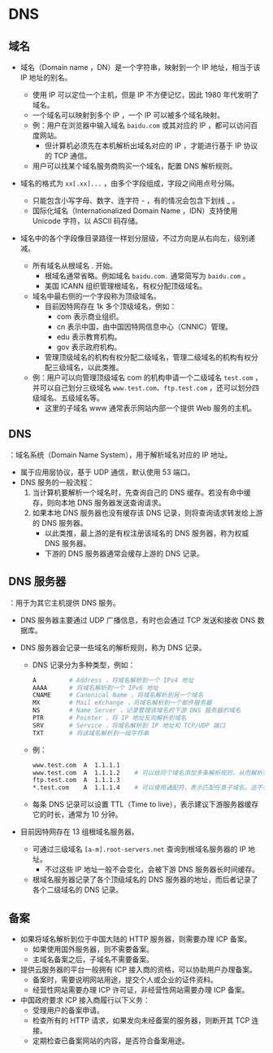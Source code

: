 # DNS

## 域名

- 域名（Domain name ，DN）是一个字符串，映射到一个 IP 地址，相当于该 IP 地址的别名。
  - 使用 IP 可以定位一个主机，但是 IP 不方便记忆，因此 1980 年代发明了域名。
  - 一个域名可以映射到多个 IP ，一个 IP 可以被多个域名映射。
  - 例：用户在浏览器中输入域名 `baidu.com` 或其对应的 IP ，都可以访问百度网站。
    - 但计算机必须先在本机解析出域名对应的 IP ，才能进行基于 IP 协议的 TCP 通信。
  - 用户可以找某个域名服务商购买一个域名，配置 DNS 解析规则。

- 域名的格式为 `xx[.xx]...` ，由多个字段组成，字段之间用点号分隔。
  - 只能包含小写字母、数字、连字符 - ，有的情况会包含下划线 _ 。
  - 国际化域名（Internationalized Domain Name ，IDN）支持使用 Unicode 字符，以 ASCII 码存储。

- 域名中的各个字段像目录路径一样划分层级，不过方向是从右向左，级别递减。
  - 所有域名从根域名 . 开始。
    - 根域名通常省略。例如域名 `baidu.com.` 通常简写为 `baidu.com` 。
    - 美国 ICANN 组织管理根域名，有权分配顶级域名。
  - 域名中最右侧的一个字段称为顶级域名。
    - 目前因特网存在 1k 多个顶级域名，例如：
      - com 表示商业组织。
      - cn 表示中国，由中国因特网信息中心（CNNIC）管理。
      - edu 表示教育机构。
      - gov 表示政府机构。
    - 管理顶级域名的机构有权分配二级域名，管理二级域名的机构有权分配三级域名，以此类推。
  - 例：用户可以向管理顶级域名 com 的机构申请一个二级域名 `test.com` ，并可以自己划分三级域名 `www.test.com`、`ftp.test.com` ，还可以划分四级域名、五级域名等。
    - 这里的子域名 www 通常表示网站内部一个提供 Web 服务的主机。

## DNS

：域名系统（Domain Name System），用于解析域名对应的 IP 地址。
- 属于应用层协议，基于 UDP 通信，默认使用 53 端口。
- DNS 服务的一般流程：
  1. 当计算机要解析一个域名时，先查询自己的 DNS 缓存。若没有命中缓存，则向本地 DNS 服务器发送查询请求。
  2. 如果本地 DNS 服务器也没有缓存该 DNS 记录，则将查询请求转发给上游的 DNS 服务器。
      - 以此类推，最上游的是有权注册该域名的 DNS 服务器，称为权威 DNS 服务器。
      - 下游的 DNS 服务器通常会缓存上游的 DNS 记录。

## DNS 服务器

：用于为其它主机提供 DNS 服务。
- DNS 服务器主要通过 UDP 广播信息，有时也会通过 TCP 发送和接收 DNS 数据库。
- DNS 服务器会记录一些域名的解析规则，称为 DNS 记录。
  - DNS 记录分为多种类型，例如：
    ```sh
    A         # Address ，将域名解析到一个 IPv4 地址
    AAAA      # 将域名解析到一个 IPv6 地址
    CNAME     # Canonical Name ，将域名解析到另一个域名
    MX        # Mail eXchange ，将域名解析到一个邮件服务器
    NS        # Name Server ，记录管理该域名的下游 DNS 服务器的域名
    PTR       # Pointer ，将 IP 地址反向解析到域名
    SRV       # Service ，将域名解析到 IP 地址和 TCP/UDP 端口
    TXT       # 将该域名解析到一段字符串
    ```
  - 例：
    ```sh
    www.test.com  A  1.1.1.1
    www.test.com  A  1.1.1.2    # 可以给同个域名添加多条解析规则，从而解析到多个 IP 地址，根据权重随机生效
    ftp.test.com  A  1.1.1.3
    *.test.com    A  1.1.1.4    # 可以使用通配符，表示匹配任意子域名。这不会匹配主域名 test.com
    ```
  - 每条 DNS 记录可以设置 TTL（Time to live），表示建议下游服务器缓存它的时长，通常为 10 分钟。

- 目前因特网存在 13 组根域名服务器。
  - 可通过三级域名 `[a-m].root-servers.net` 查询到根域名服务器的 IP 地址。
    - 不过这些 IP 地址一般不会变化，会被下游 DNS 服务器长时间缓存。
  - 根域名服务器记录了各个顶级域名的 DNS 服务器的地址，而后者记录了各个二级域名的 DNS 记录。

## 备案

- 如果将域名解析到位于中国大陆的 HTTP 服务器，则需要办理 ICP 备案。
  - 如果使用国外服务器，则不需要备案。
  - 主域名备案之后，子域名不需要备案。
- 提供云服务器的平台一般拥有 ICP 接入商的资格，可以协助用户办理备案。
  - 备案时，需要说明网站用途，提交个人或企业的证件资料。
  - 经营性网站需要办理 ICP 许可证，非经营性网站需要办理 ICP 备案。
- 中国政府要求 ICP 接入商履行以下义务：
  - 受理用户的备案申请。
  - 检查所有的 HTTP 请求，如果发向未经备案的服务器，则断开其 TCP 连接。
  - 定期检查已备案网站的内容，是否符合备案用途。
